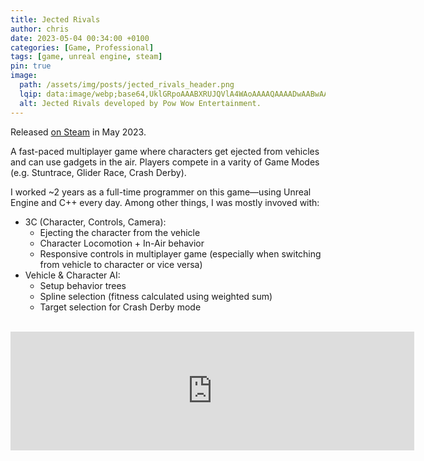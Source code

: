 ```yaml
---
title: Jected Rivals
author: chris
date: 2023-05-04 00:34:00 +0100
categories: [Game, Professional]
tags: [game, unreal engine, steam]
pin: true
image:
  path: /assets/img/posts/jected_rivals_header.png
  lqip: data:image/webp;base64,UklGRpoAAABXRUJQVlA4WAoAAAAQAAAADwAABwAAQUxQSDIAAAARL0AmbZurmr57yyIiqE8oiG0bejIYEQTgqiDA9vqnsUSI6H+oAERp2HZ65qP/VIAWAFZQOCBCAAAA8AEAnQEqEAAIAAVAfCWkAALp8sF8rgRgAP7o9FDvMCkMde9PK7euH5M1m6VWoDXf2FkP3BqV0ZYbO6NA/VFIAAAA
  alt: Jected Rivals developed by Pow Wow Entertainment.
---
```


Released [on Steam](https://store.steampowered.com/app/1366850/Jected__Rivals/) in May 2023.

A fast-paced multiplayer game where characters get ejected from vehicles and can use gadgets in the air.
Players compete in a varity of Game Modes (e.g. Stuntrace, Glider Race, Crash Derby).

I worked ~2 years as a full-time programmer on this game—using Unreal Engine and C++ every day.
Among other things, I was mostly invoved with:
- 3C (Character, Controls, Camera):
    - Ejecting the character from the vehicle
    - Character Locomotion + In-Air behavior
    - Responsive controls in multiplayer game (especially when switching from vehicle to character or vice versa)
- Vehicle & Character AI:
    - Setup behavior trees
    - Spline selection (fitness calculated using weighted sum)
    - Target selection for Crash Derby mode

<br>

<iframe src="https://store.steampowered.com/widget/1366850/" frameborder="0" width="646" height="190"></iframe>